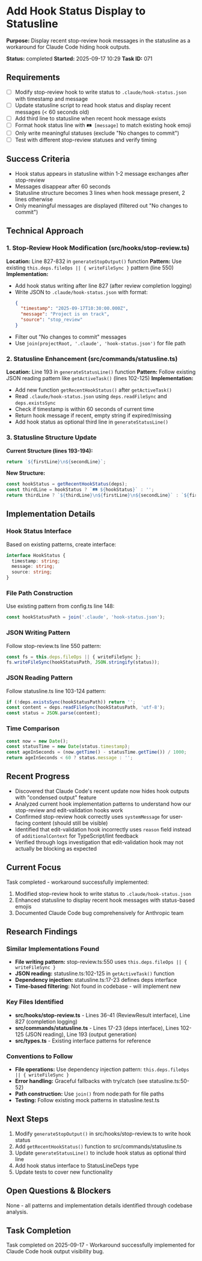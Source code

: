 # Add Hook Status Display to Statusline

**Purpose:** Display recent stop-review hook messages in the statusline as a workaround for Claude Code hiding hook outputs.

**Status:** completed
**Started:** 2025-09-17 10:29
**Task ID:** 071

## Requirements
- [ ] Modify stop-review hook to write status to `.claude/hook-status.json` with timestamp and message
- [ ] Update statusline script to read hook status and display recent messages (< 60 seconds old)
- [ ] Add third line to statusline when recent hook message exists
- [ ] Format hook status line with `🛤️ [message]` to match existing hook emoji
- [ ] Only write meaningful statuses (exclude "No changes to commit")
- [ ] Test with different stop-review statuses and verify timing

## Success Criteria
- Hook status appears in statusline within 1-2 message exchanges after stop-review
- Messages disappear after 60 seconds
- Statusline structure becomes 3 lines when hook message present, 2 lines otherwise
- Only meaningful messages are displayed (filtered out "No changes to commit")

## Technical Approach

### 1. Stop-Review Hook Modification (src/hooks/stop-review.ts)
**Location:** Line 827-832 in `generateStopOutput()` function
**Pattern:** Use existing `this.deps.fileOps || { writeFileSync }` pattern (line 550)
**Implementation:**
- Add hook status writing after line 827 (after review completion logging)
- Write JSON to `.claude/hook-status.json` with format:
  ```json
  {
    "timestamp": "2025-09-17T10:30:00.000Z", 
    "message": "Project is on track", 
    "source": "stop_review"
  }
  ```
- Filter out "No changes to commit" messages
- Use `join(projectRoot, '.claude', 'hook-status.json')` for file path

### 2. Statusline Enhancement (src/commands/statusline.ts)
**Location:** Line 193 in `generateStatusLine()` function
**Pattern:** Follow existing JSON reading pattern like `getActiveTask()` (lines 102-125)
**Implementation:**
- Add new function `getRecentHookStatus()` after `getActiveTask()` 
- Read `.claude/hook-status.json` using `deps.readFileSync` and `deps.existsSync`
- Check if timestamp is within 60 seconds of current time
- Return hook message if recent, empty string if expired/missing
- Add hook status as optional third line in `generateStatusLine()`

### 3. Statusline Structure Update
**Current Structure (lines 193-194):**
```typescript
return `${firstLine}\n${secondLine}`;
```

**New Structure:**
```typescript
const hookStatus = getRecentHookStatus(deps);
const thirdLine = hookStatus ? `🛤️ ${hookStatus}` : '';
return thirdLine ? `${thirdLine}\n${firstLine}\n${secondLine}` : `${firstLine}\n${secondLine}`;
```

## Implementation Details

### Hook Status Interface
Based on existing patterns, create interface:
```typescript
interface HookStatus {
  timestamp: string;
  message: string;
  source: string;
}
```

### File Path Construction
Use existing pattern from config.ts line 148:
```typescript
const hookStatusPath = join('.claude', 'hook-status.json');
```

### JSON Writing Pattern
Follow stop-review.ts line 550 pattern:
```typescript
const fs = this.deps.fileOps || { writeFileSync };
fs.writeFileSync(hookStatusPath, JSON.stringify(status));
```

### JSON Reading Pattern  
Follow statusline.ts line 103-124 pattern:
```typescript
if (!deps.existsSync(hookStatusPath)) return '';
const content = deps.readFileSync(hookStatusPath, 'utf-8');
const status = JSON.parse(content);
```

### Time Comparison
```typescript
const now = new Date();
const statusTime = new Date(status.timestamp);
const ageInSeconds = (now.getTime() - statusTime.getTime()) / 1000;
return ageInSeconds < 60 ? status.message : '';
```

## Recent Progress
- Discovered that Claude Code's recent update now hides hook outputs with "condensed output" feature
- Analyzed current hook implementation patterns to understand how our stop-review and edit-validation hooks work
- Confirmed stop-review hook correctly uses `systemMessage` for user-facing content (should still be visible)
- Identified that edit-validation hook incorrectly uses `reason` field instead of `additionalContext` for TypeScript/lint feedback
- Verified through logs investigation that edit-validation hook may not actually be blocking as expected

## Current Focus
Task completed - workaround successfully implemented:
1. Modified stop-review hook to write status to `.claude/hook-status.json`
2. Enhanced statusline to display recent hook messages with status-based emojis
3. Documented Claude Code bug comprehensively for Anthropic team

## Research Findings

### Similar Implementations Found
- **File writing pattern:** stop-review.ts:550 uses `this.deps.fileOps || { writeFileSync }`
- **JSON reading:** statusline.ts:102-125 in `getActiveTask()` function
- **Dependency injection:** statusline.ts:17-23 defines deps interface
- **Time-based filtering:** Not found in codebase - will implement new

### Key Files Identified
- **src/hooks/stop-review.ts** - Lines 36-41 (ReviewResult interface), Line 827 (completion logging)
- **src/commands/statusline.ts** - Lines 17-23 (deps interface), Lines 102-125 (JSON reading), Line 193 (output generation)
- **src/types.ts** - Existing interface patterns for reference

### Conventions to Follow
- **File operations:** Use dependency injection pattern: `this.deps.fileOps || { writeFileSync }`
- **Error handling:** Graceful fallbacks with try/catch (see statusline.ts:50-52)
- **Path construction:** Use `join()` from node:path for file paths
- **Testing:** Follow existing mock patterns in statusline.test.ts

## Next Steps
1. Modify `generateStopOutput()` in src/hooks/stop-review.ts to write hook status
2. Add `getRecentHookStatus()` function to src/commands/statusline.ts
3. Update `generateStatusLine()` to include hook status as optional third line
4. Add hook status interface to StatusLineDeps type
5. Update tests to cover new functionality

## Open Questions & Blockers
None - all patterns and implementation details identified through codebase analysis.

<!-- github_issue: 86 -->
<!-- github_url: https://github.com/cahaseler/cc-track/issues/86 -->
<!-- issue_branch: 86-add-hook-status-display-to-statusline -->

## Task Completion

Task completed on 2025-09-17 - Workaround successfully implemented for Claude Code hook output visibility bug.
